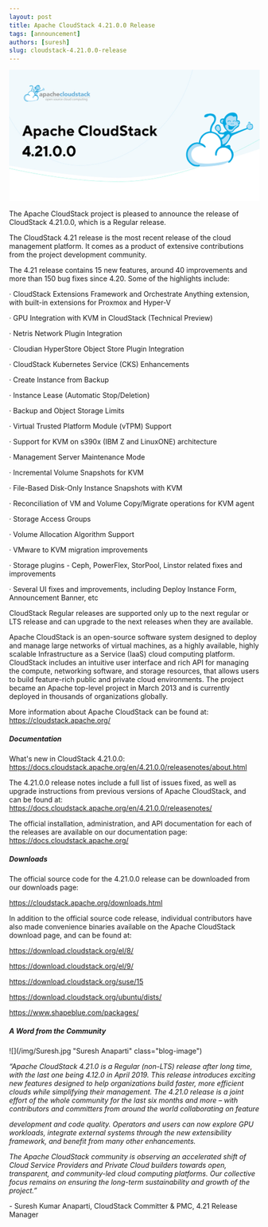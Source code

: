 ```yaml
---
layout: post
title: Apache CloudStack 4.21.0.0 Release
tags: [announcement]
authors: [suresh]
slug: cloudstack-4.21.0.0-release
---
```


[![](4.21.png "Apache CloudStack 4.21.0.0 Release")](/blog/cloudstack-4.21.0.0-release)

The Apache CloudStack project is pleased to announce the release of CloudStack 4.21.0.0, which is a Regular release.

The CloudStack 4.21 release is the most recent release of the cloud management platform. It comes as a product of extensive contributions from the project development community.

The 4.21 release contains 15 new features, around 40 improvements and more than 150 bug fixes since 4.20. Some of the highlights include:

<!-- truncate -->

· CloudStack Extensions Framework and Orchestrate Anything extension, with built-in extensions for Proxmox and Hyper-V

· GPU Integration with KVM in CloudStack (Technical Preview)

· Netris Network Plugin Integration

· Cloudian HyperStore Object Store Plugin Integration

· CloudStack Kubernetes Service (CKS) Enhancements

· Create Instance from Backup

· Instance Lease (Automatic Stop/Deletion)

· Backup and Object Storage Limits

· Virtual Trusted Platform Module (vTPM) Support

· Support for KVM on s390x (IBM Z and LinuxONE) architecture

· Management Server Maintenance Mode

· Incremental Volume Snapshots for KVM

· File-Based Disk-Only Instance Snapshots with KVM

· Reconciliation of VM and Volume Copy/Migrate operations for KVM agent

· Storage Access Groups

· Volume Allocation Algorithm Support

· VMware to KVM migration improvements

· Storage plugins - Ceph, PowerFlex, StorPool, Linstor related fixes and improvements

· Several UI fixes and improvements, including Deploy Instance Form, Announcement Banner, etc

CloudStack Regular releases are supported only up to the next regular or LTS release and can upgrade to the next releases when they are available.

Apache CloudStack is an open-source software system designed to deploy and manage large networks of virtual machines, as a highly available, highly scalable Infrastructure as a Service (IaaS) cloud computing platform. CloudStack includes an intuitive user interface and rich API for managing the compute, networking software, and storage resources, that allows users to build feature-rich public and private cloud environments. The project became an Apache top-level project in March 2013 and is currently deployed in thousands of organizations globally.

More information about Apache CloudStack can be found at: https://cloudstack.apache.org/

##### Documentation

What's new in CloudStack 4.21.0.0: https://docs.cloudstack.apache.org/en/4.21.0.0/releasenotes/about.html

The 4.21.0.0 release notes include a full list of issues fixed, as well as upgrade instructions from previous versions of Apache CloudStack, and can be found at: https://docs.cloudstack.apache.org/en/4.21.0.0/releasenotes/

The official installation, administration, and API documentation for each of the releases are available on our documentation page: https://docs.cloudstack.apache.org/

##### Downloads

The official source code for the 4.21.0.0 release can be downloaded from our downloads page:

https://cloudstack.apache.org/downloads.html

In addition to the official source code release, individual contributors have also made convenience binaries available on the Apache CloudStack download page, and can be found at:

https://download.cloudstack.org/el/8/

https://download.cloudstack.org/el/9/

https://download.cloudstack.org/suse/15

https://download.cloudstack.org/ubuntu/dists/

https://www.shapeblue.com/packages/

##### A Word from the Community

<div className="row">
<div className="col col--3">

![](/img/Suresh.jpg "Suresh Anaparti" class="blog-image")

</div>
<div className="col col--9">
<em>
“Apache CloudStack 4.21.0 is a Regular (non-LTS) release after long time, with the last one being 4.12.0 in April 2019. This release introduces exciting new features designed to help organizations build faster, more efficient clouds while simplifying their management. The 4.21.0 release is a joint effort of the whole community for the last six months and more – with contributors and committers from around the world collaborating on feature

development and code quality. Operators and users can now explore GPU workloads, integrate external systems through the new extensibility framework, and benefit from many other enhancements.

The Apache CloudStack community is observing an accelerated shift of Cloud Service Providers and Private Cloud builders towards open, transparent, and community-led cloud computing platforms. Our collective focus remains on ensuring the long-term sustainability and growth of the project.”
</em>

\- Suresh Kumar Anaparti, CloudStack Committer & PMC, 4.21 Release Manager
</div>
</div>
